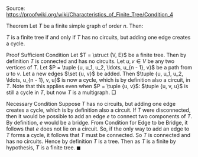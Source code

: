 # 

Source: https://proofwiki.org/wiki/Characteristics_of_Finite_Tree/Condition_4



Theorem
Let $T$ be a finite simple graph of order $n$.
Then:

$T$ is a finite tree if and only if $T$ has no circuits, but adding one edge creates a cycle.


Proof
Sufficient Condition
Let $T = \struct {V, E}$ be a finite tree.
Then by definition $T$ is connected and has no circuits.
Let $u, v \in V$ be any two vertices of $T$.
Let $P = \tuple {u, u_1, u_2, \ldots, u_{n - 1}, v}$ be a path from $u$ to $v$.
Let a new edges $\set {u, v}$ be added.
Then $\tuple {u, u_1, u_2, \ldots, u_{n - 1}, v, u}$ is now a cycle, which is by definition also a circuit, in $T$.
Note that this applies even when $P = \tuple {u, v}$: $\tuple {u, v, u}$ is still a cycle in $T$, but now $T$ is a multigraph.
$\Box$


Necessary Condition
Suppose $T$ has no circuits, but adding one edge creates a cycle, which is by definition also a circuit.
If $T$ were disconnected, then it would be possible to add an edge $e$ to connect two components of $T$.
By definition, $e$ would be a bridge.
From Condition for Edge to be Bridge, it follows that $e$ does not lie on a circuit.
So, if the only way to add an edge to $T$ forms a cycle, it follows that $T$ must be connected.
So $T$ is connected and has no circuits.
Hence by definition $T$ is a tree.
Then as $T$ is a finite by hypothesis, $T$ is a finite tree.
$\blacksquare$





